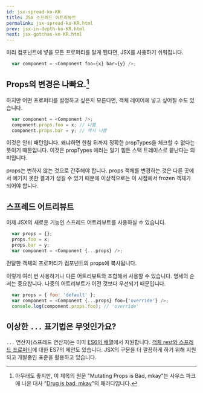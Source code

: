 ```yaml
---
id: jsx-spread-ko-KR
title: JSX 스프레드 어트리뷰트
permalink: jsx-spread-ko-KR.html
prev: jsx-in-depth-ko-KR.html
next: jsx-gotchas-ko-KR.html
---
```


미리 컴포넌트에 넣을 모든 프로퍼티를 알게 된다면, JSX를 사용하기 쉬워집니다.

```javascript
  var component = <Component foo={x} bar={y} />;
```

## Props의 변경은 나빠요.[^1]

하지만 어떤 프로퍼티를 설정하고 싶은지 모른다면, 객체 레이어에 넣고 싶어질 수도 있습니다.

```javascript
  var component = <Component />;
  component.props.foo = x; // 나쁨
  component.props.bar = y; // 역시 나쁨
```

이것은 안티 패턴입니다. 왜냐하면 한참 뒤까지 정확한 propTypes을 체크할 수 없다는 뜻이기 때문입니다. 이것은 propTypes 에러는 알기 힘든 스택 트레이스로 끝난다는 의미입니다.

props는 변하지 않는 것으로 간주해야 합니다. props 객체를 변경하는 것은 다른 곳에서 예기치 못한 결과가 생길 수 있기 때문에 이상적으로는 이 시점에서 frozen 객체가 되어야 합니다.

## 스프레드 어트리뷰트

이제 JSX의 새로운 기능인 스프레드 어트리뷰트를 사용하실 수 있습니다.

```javascript
  var props = {};
  props.foo = x;
  props.bar = y;
  var component = <Component {...props} />;
```

전달한 객체의 프로퍼티가 컴포넌트의 props에 복사됩니다.

이렇게 여러 번 사용하거나 다른 어트리뷰트와 조합해서 사용할 수 있습니다. 명세의 순서는 중요합니다. 나중의 어트리뷰트가 이전 것보다 우선되기 때문입니다.

```javascript
  var props = { foo: 'default' };
  var component = <Component {...props} foo={'override'} />;
  console.log(component.props.foo); // 'override'
```

## 이상한 `...` 표기법은 무엇인가요?

`...` 연산자(스프레드 연산자)는 이미 [ES6의 배열](https://developer.mozilla.org/en-US/docs/Web/JavaScript/Reference/Operators/Spread_operator)에서 지원합니다. [객체 rest와 스프레드 프로퍼티](https://github.com/sebmarkbage/ecmascript-rest-spread)에 대한 ES7의 제안도 있습니다. JSX의 구문을 더 깔끔하게 하기 위해 지원되고 개발중인 표준을 활용하고 있습니다.

[^1]: 아무래도 좋지만, 이 제목의 원문 "Mutating Props is Bad, mkay"는 사우스 파크에
      나온 대사 "[Drug is bad, mkay](https://www.youtube-nocookie.com/watch?v=Uh7l8dx-h8M)"의
      패러디입니다.
